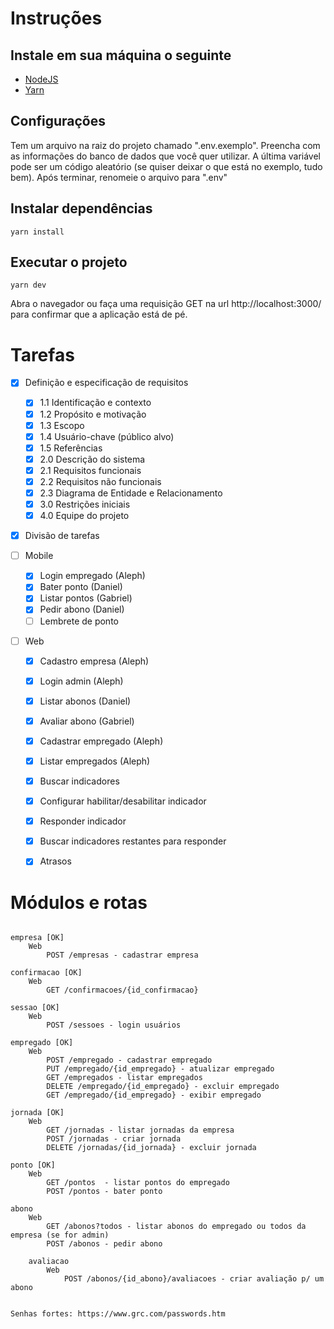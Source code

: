 # Instruções

## Instale em sua máquina o seguinte

 - [NodeJS](https://nodejs.org/en/download/)
 - [Yarn](https://yarnpkg.com/pt-BR/docs/install)

## Configurações
Tem um arquivo na raiz do projeto chamado ".env.exemplo".
Preencha com as informações do banco de dados que você
quer utilizar. A última variável pode ser um código aleatório
(se quiser deixar o que está no exemplo, tudo bem).
Após terminar, renomeie o arquivo para ".env"

## Instalar dependências

```
yarn install

```

## Executar o projeto

```
yarn dev
```

Abra o navegador ou faça uma requisição GET na url http://localhost:3000/
para confirmar que a aplicação está de pé.


# Tarefas

- [X] Definição e especificação de requisitos
	- [X] 1.1 Identificação e contexto
	- [X] 1.2 Propósito e motivação
	- [X] 1.3 Escopo
	- [X] 1.4 Usuário-chave (público alvo)
	- [X] 1.5 Referências
	- [X] 2.0 Descrição do sistema
	- [X] 2.1 Requisitos funcionais
	- [X] 2.2 Requisitos não funcionais
	- [X] 2.3 Diagrama de Entidade e Relacionamento 
	- [X] 3.0 Restrições iniciais
	- [X] 4.0 Equipe do projeto 

- [X] Divisão de tarefas

- [ ] Mobile
	- [X] Login empregado (Aleph)
	- [X] Bater ponto (Daniel)
	- [X] Listar pontos (Gabriel)
	- [X] Pedir abono (Daniel)
	- [ ] Lembrete de ponto
	
- [ ] Web
	- [X] Cadastro empresa (Aleph)
	- [X] Login admin (Aleph)
	- [X] Listar abonos (Daniel)
	- [X] Avaliar abono (Gabriel)
	- [X] Cadastrar empregado (Aleph)
	- [X] Listar empregados (Aleph)

	- [X] Buscar indicadores
	- [X] Configurar habilitar/desabilitar indicador
	- [X] Responder indicador
	- [X] Buscar indicadores restantes para responder
	- [X] Atrasos

# Módulos e rotas
```

empresa [OK]
	Web
		POST /empresas - cadastrar empresa

confirmacao [OK]
	Web
		GET /confirmacoes/{id_confirmacao}

sessao [OK]
	Web
		POST /sessoes - login usuários

empregado [OK]
	Web
		POST /empregado - cadastrar empregado
		PUT /empregado/{id_empregado} - atualizar empregado
		GET /empregados - listar empregados
		DELETE /empregado/{id_empregado} - excluir empregado
		GET /empregado/{id_empregado} - exibir empregado

jornada [OK]
	Web
		GET /jornadas - listar jornadas da empresa
		POST /jornadas - criar jornada
		DELETE /jornadas/{id_jornada} - excluir jornada

ponto [OK]
	Web
		GET /pontos  - listar pontos do empregado
		POST /pontos - bater ponto

abono
	Web
		GET /abonos?todos - listar abonos do empregado ou todos da empresa (se for admin)
		POST /abonos - pedir abono

	avaliacao
		Web
			POST /abonos/{id_abono}/avaliacoes - criar avaliação p/ um abono


Senhas fortes: https://www.grc.com/passwords.htm
